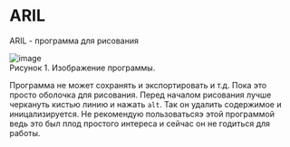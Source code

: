 # ARIL
ARIL - программа для рисования

![image](https://github.com/tailogs/ARIL/assets/69743960/ab399205-1a82-4553-ab36-85fda5391280)<br>
Рисунок 1. Изображение программы.

Программа не может сохранять и экспортировать и т.д. Пока это просто оболочка для рисования. Перед началом рисования лучше черкануть кистью линию и нажать `alt`. Так он удалить содержимое и иницализируется.
Не рекомендую пользоватьсяэ этой программой ведь это был плод простого интереса и сейчас он не годиться для работы.
